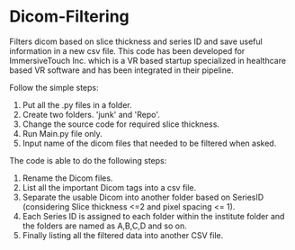 # Dicom-Filtering
Filters dicom based on slice thickness and series ID and save useful information in a new csv file. This code has been developed for ImmersiveTouch Inc. which is a VR based startup specialized in healthcare based VR software and has been integrated in their pipeline. 

Follow the simple steps:
1. Put all the .py files in a folder.
2. Create two folders. 'junk' and 'Repo'.
3. Change the source code for required slice thickness. 
4. Run Main.py file only.
5. Input name of the dicom files that needed to be filtered when asked.

The code is able to do the following steps:
1. Rename the Dicom files.
2. List all the important Dicom tags into a csv file.
3. Separate the usable Dicom into another folder based on SeriesID (considering Slice thickness <=2 and pixel spacing <= 1).
4. Each Series ID is assigned to each folder within the institute folder and the folders are named as A,B,C,D and so on.
5. Finally listing all the filtered data into another CSV file.
